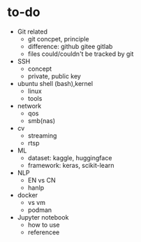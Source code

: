 # to-do 
- Git related
  - git concpet, principle
  - difference: github gitee gitlab
  - files could/couldn't be tracked by git 
- SSH
  - concept
  - private, public key
- ubuntu shell (bash),kernel
  - linux 
  - tools
- network
  - qos
  - smb(nas)
- cv
  - streaming
  - rtsp
- ML
  - dataset: kaggle, huggingface
  - framework: keras, scikit-learn
- NLP
  - EN vs CN
  - hanlp
- docker
  - vs vm 
  - podman
- Jupyter notebook
  - how to use
  - referencee